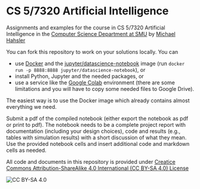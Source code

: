 # CS 5/7320 Artificial Intelligence

Assignments and examples for the course in CS 5/7320 Artificial Intelligence in the 
[Computer Science Department at SMU](https://www.smu.edu/Lyle/Academics/Departments/CS) by [Michael Hahsler](https://michael.hahsler.net/) 

You can fork this repository to work on your solutions locally. You can 
* use [Docker](https://docs.docker.com/get-docker/) and the [jupyter/datascience-notebook](https://hub.docker.com/r/jupyter/datascience-notebook) image (run `docker run -p 8888:8888 jupyter/datascience-notebook`), or 
* install Python, Jupyter and the needed packages, or
* use a service like the [Google Colab](https://colab.research.google.com/github/mhahsler/CS7320-AI/blob/master/) environment (there are some limitations and you will have to copy some needed files to Google Drive). 

The easiest way is to use the Docker image which already contains almost everything we need.

Submit a pdf of the compiled notebook (either export the notebook as pdf or print to pdf). The notebook needs to be a complete project report with documentation (including your design choices), code and results (e.g., tables with simulation results) with a short discussion of what they mean. Use the provided notebook cells and insert additional code and markdown cells as needed.

All code and documents in this repository is provided under [Creatice Commons Attribution-ShareAlike 4.0 International (CC BY-SA 4.0) License](https://creativecommons.org/licenses/by-sa/4.0/)

![CC BY-SA 4.0](https://licensebuttons.net/l/by-sa/3.0/88x31.png)

```python

```

